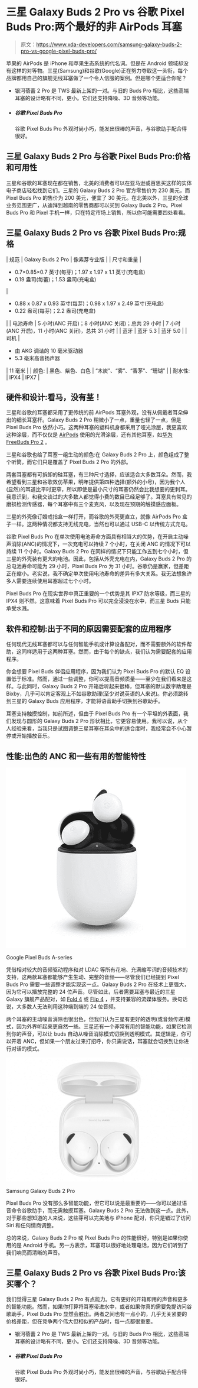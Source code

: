 # 三星 Galaxy Buds 2 Pro vs 谷歌 Pixel Buds Pro:两个最好的非 AirPods 耳塞

> 原文：<https://www.xda-developers.com/samsung-galaxy-buds-2-pro-vs-google-pixel-buds-pro/>

苹果的 AirPods 是 iPhone 和苹果生态系统的代名词。但是在 Android 领域却没有这样的对等物。三星(Samsung)和谷歌(Google)正在努力夺取这一头衔，每个品牌都用自己的旗舰无线耳塞做了一个令人信服的案例。但是哪个更适合你呢？

*   银河蓓蕾 2 Pro 是 TWS 最新上架的一对。与旧的 Buds Pro 相比，这些高端耳塞的设计略有不同，更小。它们还支持降噪、3D 音频等功能。

*   ##### 谷歌 Pixel Buds Pro

    谷歌 Pixel Buds Pro 外观时尚小巧，能发出很棒的声音，与谷歌助手配合得很好。

## 三星 Galaxy Buds 2 Pro 与谷歌 Pixel Buds Pro:价格和可用性

三星和谷歌的耳塞现在都在销售，北美的消费者可以在亚马逊或百思买这样的实体电子商店轻松找到它们。三星的 Galaxy Buds 2 Pro 官方零售价为 230 美元，而 Pixel Buds Pro 的售价为 200 美元，便宜了 30 美元。在北美以外，三星的全球业务范围更广，从迪拜到越南的零售商都可以买到 Galaxy Buds 2 Pro。Pixel Buds Pro 和 Pixel 手机一样，只在特定市场上销售，所以你可能需要四处看看。

## 三星 Galaxy Buds 2 Pro vs 谷歌 Pixel Buds Pro:规格

| 规范 | Galaxy Buds 2 Pro | 像素芽专业版 |
| 尺寸和重量 | 

*   0.7×0.85×0.7 英寸(每芽)；1.97 x 1.97 x 1.1 英寸(充电盒)
*   0.19 盎司(每蕾)；1.53 盎司(充电盒)

 | 

*   0.88 x 0.87 x 0.93 英寸(每芽)；0.98 x 1.97 x 2.49 英寸(充电盒)
*   0.22 盎司(每芽)；2.2 盎司(充电盒)

 |
| 电池寿命 | 5 小时(ANC 开启)；8 小时(ANC 关闭)；总共 29 小时 | 7 小时(ANC 开启)，11 小时(ANC 关闭)，总共 31 小时 |
| 蓝牙 | 蓝牙 5.3 | 蓝牙 5.0 |
| 司机 | 

*   由 AKG 调谐的 10 毫米驱动器
*   5.3 毫米高音扬声器

 | 11 毫米 |
| 颜色: | 黑色、紫色、白色 | “木炭”、“雾”、“香茅”、“珊瑚” |
| 耐水性: | IPX4 | IPX7 |

## 硬件和设计:看马，没有茎！

三星和谷歌的耳塞都采用了更传统的前 AirPods 耳塞外观，没有从佩戴者耳朵伸出的细长耳塞杆。Galaxy Buds 2 Pro 稍微小了一点，重量也轻了一点，但是 Pixel Buds Pro 依然小巧。这两种耳塞的塑料机身都采用了哑光涂层，我更喜欢这种涂层，而不仅仅是 [AirPods](https://www.xda-developers.com/airpods-pro-2-review/) 使用的光滑涂层，还有其他耳塞，如[华为 FreeBuds Pro 2](https://www.xda-developers.com/huawei-freebuds-pro-2-review/) 。

三星和谷歌也给了耳塞一组生动的颜色:在 Galaxy Buds 2 Pro 上，颜色组成了整个听筒，而它们只是覆盖了 Pixel Buds 2 Pro 的外部。

两套耳塞都有可拆卸的硅耳塞，有三种尺寸选择，应该适合大多数耳朵。然而，我希望看到三星和谷歌效仿苹果，明年提供第四种选择(额外的小号)，因为我个人(显然)的耳道比平时更窄，所以即使是最小尺寸的耳塞仍然会比我想要的更刺耳。我意识到，和我交谈过的大多数人都觉得小费的数目已经足够了。耳塞具有常见的磨损检测传感器，每个耳塞中有三个麦克风，以及现在预期的触摸感应面板。

三星的外壳像订婚戒指盒一样打开，而谷歌的外壳更直立，就像 AirPods Pro 盒子一样。这两种情况都支持无线充电，当然也可以通过 USB-C 以传统方式充电。

谷歌 Pixel Buds Pro 在单次使用电池寿命方面具有相当大的优势，在开启主动噪声消除(ANC)的情况下，一次充电可以持续 7 个小时，在关闭 ANC 的情况下可以持续 11 个小时。Galaxy Buds 2 Pro 在同样的情况下只能工作五到七个小时，但三星的外壳装有更大的电池。因此，包括从外壳充电在内，Galaxy Buds 2 Pro 的总电池寿命可能为 29 小时，Pixel Buds Pro 为 31 小时。谷歌仍是赢家，但差距正在缩小。老实说，我不确定单次使用电池寿命的差异有多大关系。我无法想象许多人需要连续使用耳塞超过七个小时。

Pixel Buds Pro 在现实世界中真正重要的一个优势是其 IPX7 防水等级，而三星的 IPX4 则不然。这意味着 Pixel Buds Pro 可以完全浸没在水中，而三星 Buds 只能承受水溅。

## 软件和控制:出于不同的原因需要配套的应用程序

任何现代无线耳塞都可以与任何智能手机或计算设备配对，而不需要额外的软件帮助，这同样适用于这两种耳塞。然而，由于每个的缺点，我们认为需要配套的应用程序。

你会想要 Pixel Buds 伴侣应用程序，因为我们认为 Pixel Buds Pro 的默认 EQ 设置低于标准。然而，通过一些调整，你可以提高音频质量——至少在我们看来是这样。与此同时，Galaxy Buds 2 Pro 开箱后听起来很棒，但耳塞的默认数字助理是 Bixby，几乎可以肯定客观上不如谷歌助理(至少对说英语的人来说)。你必须跳转到三星的 Galaxy Buds 应用程序，才能将语音助手切换到谷歌助手。

耳塞支持触摸控制，如前所述，但由于 Pixel Buds Pro 有一个平坦的外表面，我们发现与圆形的 Galaxy Buds 2 Pro 形状相比，它更容易使用。我可以说，从个人经验来看，当我只是试图调整三星耳塞在耳朵中的适合度时，我经常会不小心暂停或开始播放音乐。

## 性能:出色的 ANC 和一些有用的智能特性

 <picture>![If you don't want to spend a lot of money on Google's new Pixel Buds Pro, then consider checking out the more affordable Pixel Buds A-series earbuds. These earbuds offer the same core functionality as the Pixel Buds but miss out on some additional features like ANC and wireless charging.](img/37fa3b882ecf5b2873c54536e264e254.png)</picture> 

Google Pixel Buds A-series

凭借相对较大的音频驱动程序和对 LDAC 等所有花哨、充满缩写词的音频技术的支持，这两款耳塞都能够产生生动、完整的音频——尽管我们已经提到 Pixel Buds Pro 需要一些调整才能实现这一点。Galaxy Buds 2 Pro 在技术上更强大，因为它可以播放完整的 24 位声音。尽管如此，后者需要耳塞与最近的三星 Galaxy 旗舰产品配对，如 [Fold 4](https://www.xda-developers.com/samsung-galaxy-z-fold-4/) 或 [Flip 4](https://www.xda-developers.com/samsung-galaxy-z-flip-4) ，并支持兼容的流媒体服务。换句话说，大多数人无法利用这种端到端的 24 位音频。

两个耳塞的主动噪音消除也很出色，但我们认为三星有更好的透明(或音频传递)模式，因为外界听起来更自然一些。三星还有一个非常有用的智能功能，如果它检测到你的声音，可以让 buds 自动从噪音消除模式切换到透明模式。其逻辑是，你可以开着 ANC，但如果一个朋友过来打招呼，你只需说话，耳塞就会切换到让你进行对话的模式。

 <picture>![The White option is also for those looking for something plain, yet prefer bright colors.](img/b3fc895cf93c98ad1d5d89e9f312cf3a.png)</picture> 

Samsung Galaxy Buds 2 Pro

Pixel Buds Pro 没有那么多智能功能，但它可以说是最重要的——你可以通过语音命令谷歌助手，而无需触摸耳塞。Galaxy Buds 2 Pro 无法做到这一点。此外，对于那些想知道的人来说，这些芽可以完美地与 iPhone 配对，你只是错过了访问 Siri 和任何情商调整。

总的来说，Galaxy Buds 2 Pro 或 Pixel Buds Pro 的性能很好，特别是如果你使用的是 Android 手机。另一方表示，耳塞可以很好地处理电话，因为它们听到了我们响亮而清晰的声音。

## 三星 Galaxy Buds 2 Pro vs 谷歌 Pixel Buds Pro:该买哪个？

我们觉得三星 Galaxy Buds 2 Pro 有点能力。它有更好的开箱即用的声音和更多的智能功能。然而，如果你打算将耳塞带进水中，或者如果你真的需要免提访问谷歌助手，Pixel Buds Pro 显然会胜出。两者之间也有一点小的，几乎无关紧要的价格差距，但在竞争两个伟大但相似的产品时，每一点都很重要。

*   银河蓓蕾 2 Pro 是 TWS 最新上架的一对。与旧的 Buds Pro 相比，这些高端耳塞的设计略有不同，更小。它们还支持降噪、3D 音频等功能。

*   ##### 谷歌 Pixel Buds Pro

    谷歌 Pixel Buds Pro 外观时尚小巧，能发出很棒的声音，与谷歌助手配合得很好。